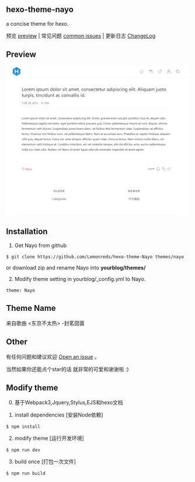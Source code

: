 ## hexo-theme-nayo

a concise theme for hexo.

预览 [preview](http://synch.site/) | 常见问题 [common issues](http://synch.site/2018/02/08/hexo-theme-nayo/) | 更新日志 [ChangeLog](https://github.com/Lemonreds/hexo-theme-nayo/blob/master/src/Changelog.md)

## Preview

![Where is my image?](https://github.com/Lemonreds/hexo-theme-nayo/blob/master/src/nayo.png)

## Installation

1. Get Nayo from github 
```
$ git clone https://github.com/Lemonreds/hexo-theme-Nayo themes/nayo
```

or download zip and rename Nayo into **yourblog/themes/**  

2. Modify theme setting in yourblog/_config.yml to Nayo. 

```
theme: Nayo
```

## Theme Name 

来自歌曲 <东京不太热> -封茗囧菌


## Other

有任何问题和建议欢迎 [Open an issue](https://github.com/Lemonreds/hexo-theme-Nayo/issues) 。

当然如果你还能点个star的话 就非常的可爱和谢谢啦 :)


## Modify theme 

0. 基于Webpack3,Jquery,Stylus,EJS和hexo文档

1. install dependencies [安装Node依赖]
```
$ npm install 
```
2. modify theme [运行开发环境]
```
$ npm run dev
```

3. build once [打包一次文件] 
```
$ npm run build
```